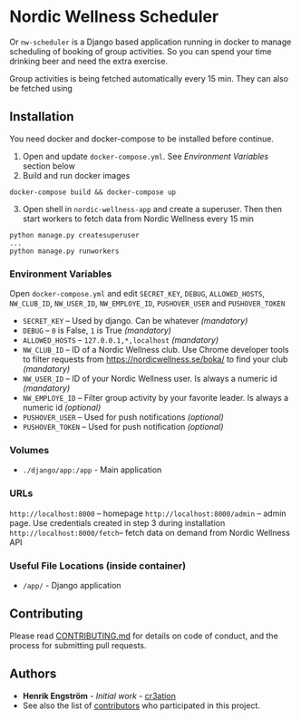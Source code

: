 
# Nordic Wellness Scheduler

Or `nw-scheduler` is a Django based application running in docker to manage scheduling of booking of group activities. So you can spend your time drinking beer and need the extra exercise. 

Group activities is being fetched automatically every 15 min. They can also be fetched using 

## Installation
You need docker and docker-compose to be installed before continue.

 1. Open and update `docker-compose.yml`. See *Environment Variables* section below
 2. Build and run docker images
```shell
docker-compose build && docker-compose up
```
 3. Open shell in `nordic-wellness-app` and create a superuser. Then then start workers to fetch data from Nordic Wellness every 15 min
 ````shell
python manage.py createsuperuser
... 
python manage.py runworkers
````


### Environment Variables
Open `docker-compose.yml` and edit `SECRET_KEY`, `DEBUG`, `ALLOWED_HOSTS`, `NW_CLUB_ID`, `NW_USER_ID`, `NW_EMPLOYE_ID`, `PUSHOVER_USER` and `PUSHOVER_TOKEN`

* `SECRET_KEY` – Used by django. Can be whatever *(mandatory)*
* `DEBUG` – `0` is False, `1` is True *(mandatory)*
* `ALLOWED_HOSTS` – `127.0.0.1,*,localhost` *(mandatory)*
* `NW_CLUB_ID` – ID of a Nordic Wellness club. Use Chrome developer tools to filter requests from https://nordicwellness.se/boka/ to find your club *(mandatory)*
* `NW_USER_ID` – ID of your Nordic Wellness user. Is always a numeric id *(mandatory)*
* `NW_EMPLOYE_ID` – Filter group activity by your favorite leader. Is always a numeric id *(optional)*
* `PUSHOVER_USER` – Used for push notifications *(optional)*
* `PUSHOVER_TOKEN` – Used for push notification *(optional)*


### Volumes
*  `./django/app:/app` - Main application

### URLs
`http://localhost:8000` – homepage
`http://localhost:8000/admin` – admin page. Use credentials created in step 3 during installation
`http://localhost:8000/fetch`– fetch data on demand from Nordic Wellness API

### Useful File Locations (inside container)
*  `/app/` - Django application
  
## Contributing
Please read [CONTRIBUTING.md](CONTRIBUTING.md) for details on code of conduct, and the process for submitting pull requests.

## Authors
*  **Henrik Engström** - *Initial work* - [cr3ation](https://github.com/cr3ation)
* See also the list of [contributors](https://github.com/cr3ation/epidemic-sound/contributors) who participated in this project.